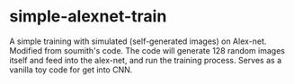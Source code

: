 # simple-alexnet-train
A simple training with simulated (self-generated images) on Alex-net. Modified from soumith's code.
The code will generate 128 random images itself and feed into the alex-net, and run the training process.
Serves as a vanilla toy code for get into CNN.
